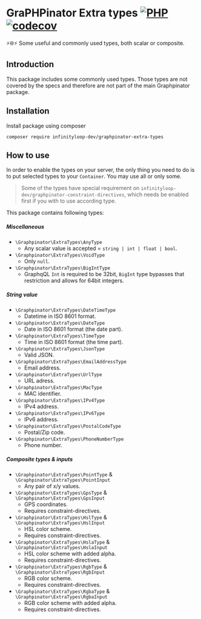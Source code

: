 # GraPHPinator Extra types [![PHP](https://github.com/infinityloop-dev/graphpinator-extra-types/workflows/PHP/badge.svg?branch=master)](https://github.com/infinityloop-dev/graphpinator-extra-types/actions?query=workflow%3APHP) [![codecov](https://codecov.io/gh/infinityloop-dev/graphpinator-extra-types/branch/master/graph/badge.svg)](https://codecov.io/gh/infinityloop-dev/graphpinator-extra-types)

:zap::globe_with_meridians::zap: Some useful and commonly used types, both scalar or composite.

## Introduction

This package includes some commonly used types. Those types are not covered by the specs and therefore are not part of the main Graphpinator package.

## Installation

Install package using composer

```composer require infinityloop-dev/graphpinator-extra-types```

## How to use

In order to enable the types on your server, the only thing you need to do is to put selected types to your `Container`. You may use all or only some.

> Some of the types have special requirement on `infinityloop-dev/graphpinator-constraint-directives`, which needs be enabled first if you with to use according type.

This package contains following types:

##### Miscellaneous

- `\Graphpinator\ExtraTypes\AnyType`
    - Any scalar value is accepted = `string | int | float | bool`.
- `\Graphpinator\ExtraTypes\VoidType`
    - Only `null`.
- `\Graphpinator\ExtraTypes\BigIntType`
    - GraphqQL `Int` is required to be 32bit, `BigInt` type bypasses that restriction and allows for 64bit integers.

##### String value

- `\Graphpinator\ExtraTypes\DateTimeType`
    - Datetime in ISO 8601 format.
- `\Graphpinator\ExtraTypes\DateType`
    - Date in ISO 8601 format (the date part).
- `\Graphpinator\ExtraTypes\TimeType`
    - Time in ISO 8601 format (the time part).
- `\Graphpinator\ExtraTypes\JsonType`
    - Valid JSON.
- `\Graphpinator\ExtraTypes\EmailAddressType`
    - Email address.
- `\Graphpinator\ExtraTypes\UrlType`
    - URL adress.
- `\Graphpinator\ExtraTypes\MacType`
    - MAC identifier.
- `\Graphpinator\ExtraTypes\IPv4Type`
    - IPv4 address.
- `\Graphpinator\ExtraTypes\IPv6Type`
    - IPv6 address.
- `\Graphpinator\ExtraTypes\PostalCodeType`
    - Postal/Zip code.
- `\Graphpinator\ExtraTypes\PhoneNumberType`
    - Phone number.

##### Composite types & inputs

- `\Graphpinator\ExtraTypes\PointType` & `\Graphpinator\ExtraTypes\PointInput`
    - Any pair of x/y values.
- `\Graphpinator\ExtraTypes\GpsType` & `\Graphpinator\ExtraTypes\GpsInput`
    - GPS coordinates.
    - Requires constraint-directives.
- `\Graphpinator\ExtraTypes\HslType` & `\Graphpinator\ExtraTypes\HslInput`
    - HSL color scheme.
    - Requires constraint-directives.
- `\Graphpinator\ExtraTypes\HslaType` & `\Graphpinator\ExtraTypes\HslaInput`
    - HSL color scheme with added alpha.
    - Requires constraint-directives.
- `\Graphpinator\ExtraTypes\RgbType` & `\Graphpinator\ExtraTypes\RgbInput`
    - RGB color scheme.
    - Requires constraint-directives.
- `\Graphpinator\ExtraTypes\RgbaType` & `\Graphpinator\ExtraTypes\RgbaInput`
    - RGB color scheme with added alpha.
    - Requires constraint-directives.
